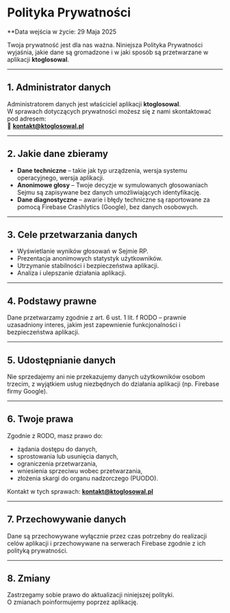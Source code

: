 # Polityka Prywatności
**Data wejścia w życie: 29 Maja 2025

Twoja prywatność jest dla nas ważna. Niniejsza Polityka Prywatności wyjaśnia, jakie dane są gromadzone i w jaki sposób są przetwarzane w aplikacji **ktoglosowal**.

---

## 1. Administrator danych

Administratorem danych jest właściciel aplikacji **ktoglosowal**.  
W sprawach dotyczących prywatności możesz się z nami skontaktować pod adresem:  
📧 **kontakt@ktoglosowal.pl**

---

## 2. Jakie dane zbieramy

- **Dane techniczne** – takie jak typ urządzenia, wersja systemu operacyjnego, wersja aplikacji.  
- **Anonimowe głosy** – Twoje decyzje w symulowanych głosowaniach Sejmu są zapisywane bez danych umożliwiających identyfikację.  
- **Dane diagnostyczne** – awarie i błędy techniczne są raportowane za pomocą Firebase Crashlytics (Google), bez danych osobowych.

---

## 3. Cele przetwarzania danych

- Wyświetlanie wyników głosowań w Sejmie RP.  
- Prezentacja anonimowych statystyk użytkowników.  
- Utrzymanie stabilności i bezpieczeństwa aplikacji.  
- Analiza i ulepszanie działania aplikacji.

---

## 4. Podstawy prawne

Dane przetwarzamy zgodnie z art. 6 ust. 1 lit. f RODO – prawnie uzasadniony interes, jakim jest zapewnienie funkcjonalności i bezpieczeństwa aplikacji.

---

## 5. Udostępnianie danych

Nie sprzedajemy ani nie przekazujemy danych użytkowników osobom trzecim, z wyjątkiem usług niezbędnych do działania aplikacji (np. Firebase firmy Google).

---

## 6. Twoje prawa

Zgodnie z RODO, masz prawo do:

- żądania dostępu do danych,  
- sprostowania lub usunięcia danych,  
- ograniczenia przetwarzania,  
- wniesienia sprzeciwu wobec przetwarzania,  
- złożenia skargi do organu nadzorczego (PUODO).

Kontakt w tych sprawach: **kontakt@ktoglosowal.pl**

---

## 7. Przechowywanie danych

Dane są przechowywane wyłącznie przez czas potrzebny do realizacji celów aplikacji i przechowywane na serwerach Firebase zgodnie z ich polityką prywatności.

---

## 8. Zmiany

Zastrzegamy sobie prawo do aktualizacji niniejszej polityki.  
O zmianach poinformujemy poprzez aplikację.

